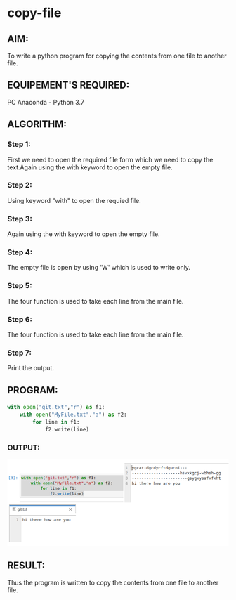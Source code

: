 # copy-file
## AIM:
To write a python program for copying the contents from one file to another file.
## EQUIPEMENT'S REQUIRED: 
PC
Anaconda - Python 3.7
## ALGORITHM: 
### Step 1:
First we need to open the required file form which we need to copy the text.Again using the with keyword to open the empty file. 
### Step 2:
Using keyword "with" to open the requied file. 
### Step 3:
Again using the with keyword to open the empty file. 
### Step 4:
The empty file is open by using 'W' which is used to write only. 
### Step 5:
The four function is used to take each line from the main file. 
### Step 6:
The four function is used to take each line from the main file. 
### Step 7:
Print the output.

## PROGRAM:
```python
with open("git.txt","r") as f1:
    with open("MyFile.txt","a") as f2:
        for line in f1:
            f2.write(line)
```

### OUTPUT:
![output](./copyout.png)





## RESULT:
Thus the program is written to copy the contents from one file to another file.